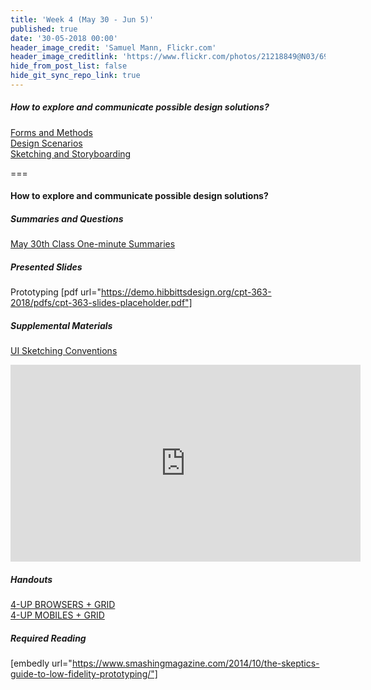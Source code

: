 ```yaml
---
title: 'Week 4 (May 30 - Jun 5)'
published: true
date: '30-05-2018 00:00'
header_image_credit: 'Samuel Mann, Flickr.com'
header_image_creditlink: 'https://www.flickr.com/photos/21218849@N03/6968244538/'
hide_from_post_list: false
hide_git_sync_repo_link: true
---
```


##### How to explore and communicate possible design solutions?
[Forms and Methods](https://demo.hibbittsdesign.org/cpt-363-2018/pdfs/cpt-363-slides-placeholder.pdf#page=3)  
[Design Scenarios](https://demo.hibbittsdesign.org/cpt-363-2018/pdfs/cpt-363-slides-placeholder.pdf#page=4)  
[Sketching and Storyboarding](https://demo.hibbittsdesign.org/cpt-363-2018/pdfs/cpt-363-slides-placeholder.pdf#page=5)  

===

#### **How to explore and communicate possible design solutions?**

##### Summaries and Questions  
[May 30th Class One-minute Summaries](https://sso.canvaslms.com/courses/1413912/assignments/9519523)

##### Presented Slides  
Prototyping
[pdf url="https://demo.hibbittsdesign.org/cpt-363-2018/pdfs/cpt-363-slides-placeholder.pdf"]  

##### Supplemental Materials  
[UI Sketching Conventions](https://www.youtube.com/watch?v=MwidSAlbEB8)  
<div class="embed-responsive embed-responsive-4by3"><iframe width="560" height="315" src="https://www.youtube.com/embed/MwidSAlbEB8" frameborder="0" allowfullscreen></iframe></div>

##### Handouts
[4-UP BROWSERS + GRID](https://sso.canvaslms.com/courses/1413912/files/folder/Handouts/Sketching%20Templates/sneakpeekit-4-browsers)  
[4-UP MOBILES + GRID](https://sso.canvaslms.com/courses/1413912/files/folder/Handouts/Sketching%20Templates/sneakpeekit-4-mobiles)  

##### Required Reading  
[embedly url="https://www.smashingmagazine.com/2014/10/the-skeptics-guide-to-low-fidelity-prototyping/"]
